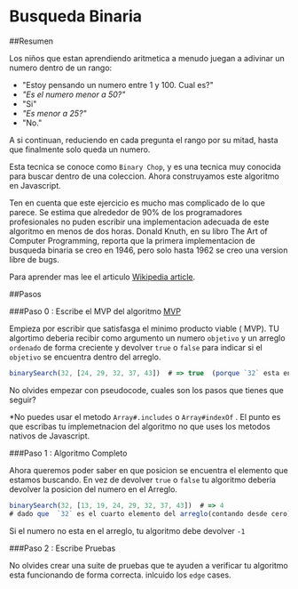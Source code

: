 # Busqueda Binaria


##Resumen

Los niños que estan aprendiendo aritmetica a menudo juegan a adivinar un numero dentro de un rango:

- "Estoy pensando un numero entre 1 y 100. Cual es?"
- *"Es el numero menor a 50?"*
- "Si"
- *"Es menor a 25?"*
- "No."

A si continuan, reduciendo en cada pregunta el rango por su mitad, hasta que finalmente solo queda un numero.

Esta tecnica se conoce como `Binary Chop`, y es una tecnica muy conocida para buscar dentro de una coleccion. Ahora construyamos este algoritmo en Javascript.

Ten en cuenta que este ejercicio es mucho mas complicado de lo que parece. Se estima que alrededor de 90% de los programadores profesionales no puden escribir una implementacion adecuada de este algoritmo en menos de dos horas. Donald Knuth, en su libro The Art of Computer Programming, reporta que la primera implementacion de busqueda binaria se creo en 1946, pero solo hasta 1962 se creo una version libre de bugs.

Para aprender mas lee el articulo [Wikipedia article](http://en.wikipedia.org/wiki/Binary_search_algorithm).

##Pasos

###Paso 0 : Escribe el MVP del algoritmo [MVP](http://en.wikipedia.org/wiki/Minimum_viable_product)

Empieza por escribir que satisfasga el minimo producto viable ( MVP). TU algortimo deberia recibir como argumento un numero `objetivo` y un arreglo `ordenado` de forma creciente y devolver `true` o `false` para indicar si el `objetivo` se encuentra dentro del arreglo.

```js
binarySearch(32, [24, 29, 32, 37, 43])  # => true  (porque `32` esta en el arreglo)
```

No olvides empezar con pseudocode, cuales son los pasos que tienes que seguir?

*No puedes usar el metodo  `Array#.includes` o `Array#indexOf` . El punto es que escribas tu implemetnacion del algoritmo no que uses los metodos nativos de Javascript.


###Paso 1 : Algoritmo Completo

Ahora queremos poder saber en que posicion se encuentra el elemento que estamos buscando. En vez de devolver `true` o `false` tu algoritmo deberia devolver la posicion del numero en el Arreglo.


```js
binarySearch(32, [13, 19, 24, 29, 32, 37, 43])  # => 4
# dado que  `32` es el cuarto elemento del arreglo(contando desde cero)
```
Si el numero no esta en el arreglo, tu algoritmo debe devolver `-1`

###Paso 2 : Escribe Pruebas

No olvides crear una suite de pruebas que te ayuden a verificar tu algoritmo esta funcionando de forma correcta. inlcuido los `edge` cases.



